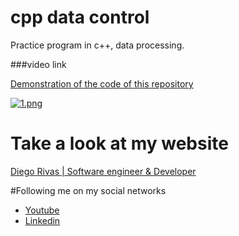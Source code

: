 # cpp data control
Practice program in c++, data processing.


###video link

[Demonstration of the code of this repository](http://localhost/ "link title")


[![1.png](https://i.postimg.cc/vTtCRnVg/1.png)](https://postimg.cc/GT9XGHzd)

# Take a look at my website
[Diego Rivas | Software engineer & Developer](http://localhost/ "link title")


#Following me on my social networks
- [Youtube](http://localhost/ "link title")
- [Linkedin](http://localhost/ "link title")
